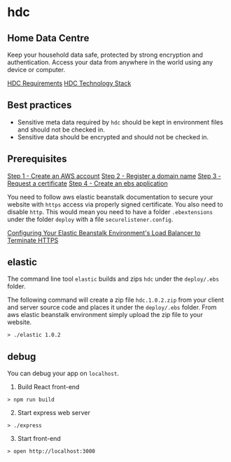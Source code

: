 # hdc
## Home Data Centre
Keep your household data safe, protected by strong encryption and authentication. Access your data from anywhere in the world using any device or computer.

[HDC Requirements](http://68-kb.blogspot.com.au/2017/04/home-data-centre-hdc.html)
[HDC Technology Stack](http://68-kb.blogspot.com.au/2017/04/hdc-technology-stack.html)

## Best practices

- Sensitive meta data required by `hdc` should be kept in environment files and should not be checked in.
- Sensitive data should be encrypted and should not be checked in.

## Prerequisites

[Step 1 - Create an AWS account](http://68-kb.blogspot.com.au/2017/04/hdc-create-aws-account.html)
[Step 2 - Register a domain name](http://68-kb.blogspot.com.au/2017/04/hdc-amazon-route-53.html)
[Step 3 - Request a certificate](http://68-kb.blogspot.com.au/2017/04/hdc-aws-certficate-manager.html)
[Step 4 - Create an ebs application](http://68-kb.blogspot.com.au/2017/04/step-4-create-application.html)

You need to follow aws elastic beanstalk documentation to secure your website with `https` access via properly signed certificate. You also need to disable `http`. This would mean you need to have a folder `.ebextensions` under the folder `deploy` with a file `securelistener.config`. 

[Configuring Your Elastic Beanstalk Environment's Load Balancer to Terminate HTTPS](http://docs.aws.amazon.com/elasticbeanstalk/latest/dg/configuring-https-elb.html)

## elastic

The command line tool `elastic` builds and zips `hdc` under the `deploy/.ebs` folder.

The following command will create a zip file `hdc.1.0.2.zip` from your client and server source code and places it under the `deploy/.ebs` folder. From aws elastic beanstalk environment simply upload the zip file to your website.

```
> ./elastic 1.0.2
```

## debug

You can debug your app on `localhost`. 
1. Build React front-end
```
> npm run build
```
2. Start express web server
```
> ./express
```
3. Start front-end
```
> open http://localhost:3000
```


